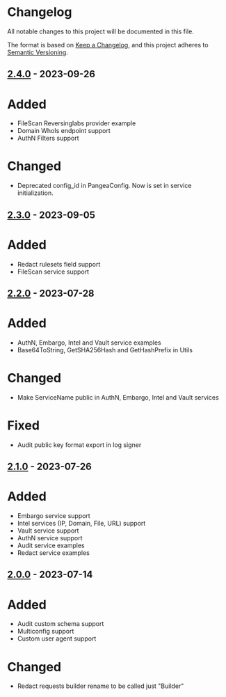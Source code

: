 # Changelog

All notable changes to this project will be documented in this file.

The format is based on [Keep a Changelog](https://keepachangelog.com/en/1.0.0/),
and this project adheres to [Semantic Versioning](https://semver.org/spec/v2.0.0.html).

## [2.4.0] - 2023-09-26

# Added

- FileScan Reversinglabs provider example
- Domain WhoIs endpoint support
- AuthN Filters support

# Changed

- Deprecated config_id in PangeaConfig. Now is set in service initialization.


## [2.3.0] - 2023-09-05

# Added

- Redact rulesets field support 
- FileScan service support


## [2.2.0] - 2023-07-28 

# Added

- AuthN, Embargo, Intel and Vault service examples
- Base64ToString, GetSHA256Hash and GetHashPrefix in Utils

# Changed

- Make ServiceName public in AuthN, Embargo, Intel and Vault services

# Fixed

- Audit public key format export in log signer


## [2.1.0] - 2023-07-26 

# Added 

- Embargo service support
- Intel services (IP, Domain, File, URL) support
- Vault service support
- AuthN service support
- Audit service examples
- Redact service examples


## [2.0.0] - 2023-07-14

# Added

- Audit custom schema support 
- Multiconfig support 
- Custom user agent support

# Changed

- Redact requests builder rename to be called just "Builder" 


[unreleased]: https://github.com/pangeacyber/pangea-dotnet/compare/v2.4.0...main
[2.4.0]: https://github.com/pangeacyber/pangea-dotnet/compare/v2.3.0...v2.4.0
[2.3.0]: https://github.com/pangeacyber/pangea-dotnet/compare/v2.2.0...v2.3.0
[2.2.0]: https://github.com/pangeacyber/pangea-dotnet/compare/v2.1.0...v2.2.0
[2.1.0]: https://github.com/pangeacyber/pangea-dotnet/compare/v2.0.0...v2.1.0
[2.0.0]: https://github.com/pangeacyber/pangea-dotnet/releases/tag/v2.0.0
